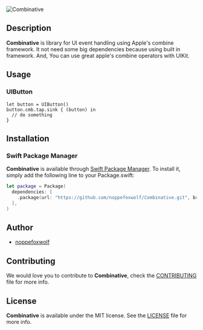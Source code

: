 ![Combinative](https://github.com/noppefoxwolf/Combinative/blob/master/Resource/Logo.png)

## Description

**Combinative** is library for UI event handling using Apple's combine framework.
It not need some big dependencies because using built in framework.
And, You can use great apple's combine operators with UIKit.

## Usage

### UIButton

```
let button = UIButton()
button.cmb.tap.sink { (button) in
  // do something
}
```

## Installation

### Swift Package Manager

**Combinative** is available through [Swift Package Manager](https://github.com/apple/swift-package-manager). To install
it, simply add the following line to your Package.swift:

```swift
let package = Package(
  dependencies: [
    .package(url: "https://github.com/noppefoxwolf/Combinative.git", branch: "master"),
  ],
)
```

## Author

- [noppefoxwolf](http://twitter.com/noppefoxwolf)

## Contributing

We would love you to contribute to **Combinative**, check the [CONTRIBUTING](https://github.com/noppefoxwolf/Combinative/blob/master/CONTRIBUTING.md) file for more info.


## License

**Combinative** is available under the MIT license. See the [LICENSE](https://github.com/noppefoxwolf/Combinative/blob/master/LICENSE.md) file for more info.
